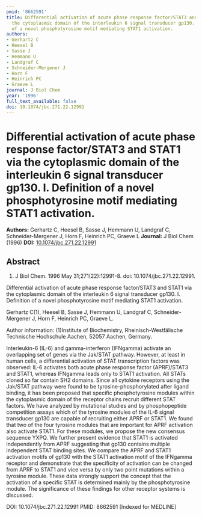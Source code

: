 ```yaml
---
pmid: '8662591'
title: Differential activation of acute phase response factor/STAT3 and STAT1 via
  the cytoplasmic domain of the interleukin 6 signal transducer gp130. I. Definition
  of a novel phosphotyrosine motif mediating STAT1 activation.
authors:
- Gerhartz C
- Heesel B
- Sasse J
- Hemmann U
- Landgraf C
- Schneider-Mergener J
- Horn F
- Heinrich PC
- Graeve L
journal: J Biol Chem
year: '1996'
full_text_available: false
doi: 10.1074/jbc.271.22.12991
---
```


# Differential activation of acute phase response factor/STAT3 and STAT1 via the cytoplasmic domain of the interleukin 6 signal transducer gp130. I. Definition of a novel phosphotyrosine motif mediating STAT1 activation.
**Authors:** Gerhartz C, Heesel B, Sasse J, Hemmann U, Landgraf C, Schneider-Mergener J, Horn F, Heinrich PC, Graeve L
**Journal:** J Biol Chem (1996)
**DOI:** [10.1074/jbc.271.22.12991](https://doi.org/10.1074/jbc.271.22.12991)

## Abstract

1. J Biol Chem. 1996 May 31;271(22):12991-8. doi: 10.1074/jbc.271.22.12991.

Differential activation of acute phase response factor/STAT3 and STAT1 via the 
cytoplasmic domain of the interleukin 6 signal transducer gp130. I. Definition 
of a novel phosphotyrosine motif mediating STAT1 activation.

Gerhartz C(1), Heesel B, Sasse J, Hemmann U, Landgraf C, Schneider-Mergener J, 
Horn F, Heinrich PC, Graeve L.

Author information:
(1)Institute of Biochemistry, Rheinisch-Westfälische Technische Hochschule 
Aachen, 52057 Aachen, Germany.

Interleukin-6 (IL-6) and gamma-interferon (IFNgamma) activate an overlapping set 
of genes via the Jak/STAT pathway. However, at least in human cells, a 
differential activation of STAT transcription factors was observed: IL-6 
activates both acute phase response factor (APRF)/STAT3 and STAT1, whereas 
IFNgamma leads only to STAT1 activation. All STATs cloned so far contain SH2 
domains. Since all cytokine receptors using the Jak/STAT pathway were found to 
be tyrosine-phosphorylated after ligand binding, it has been proposed that 
specific phosphotyrosine modules within the cytoplasmic domain of the receptor 
chains recruit different STAT factors. We have analyzed by mutational studies 
and by phosphopeptide competition assays which of the tyrosine modules of the 
IL-6 signal transducer gp130 are capable of recruiting either APRF or STAT1. We 
found that two of the four tyrosine modules that are important for APRF 
activation also activate STAT1. For these modules, we propose the new consensus 
sequence YXPQ. We further present evidence that STAT1 is activated independently 
from APRF suggesting that gp130 contains multiple independent STAT binding 
sites. We compare the APRF and STAT1 activation motifs of gp130 with the STAT1 
activation motif of the IFNgamma receptor and demonstrate that the specificity 
of activation can be changed from APRF to STAT1 and vice versa by only two point 
mutations within a tyrosine module. These data strongly support the concept that 
the activation of a specific STAT is determined mainly by the phosphotyrosine 
module. The significance of these findings for other receptor systems is 
discussed.

DOI: 10.1074/jbc.271.22.12991
PMID: 8662591 [Indexed for MEDLINE]
